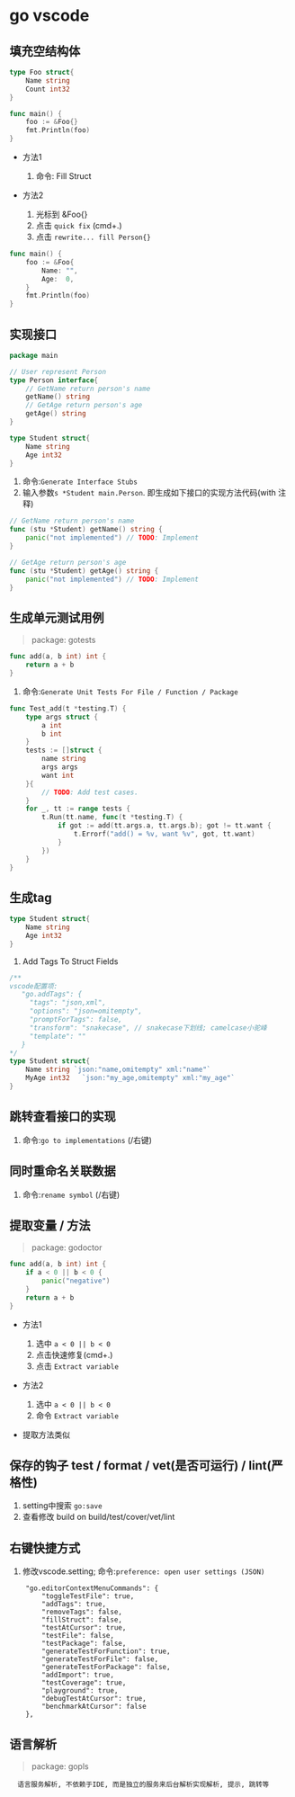 # go vscode

## 填充空结构体

```go
type Foo struct{
    Name string
    Count int32
}

func main() {
    foo := &Foo{}
    fmt.Println(foo)
}
```

- 方法1
  1. 命令: Fill Struct

- 方法2
  1. 光标到 &Foo{}
  2. 点击 `quick fix` (cmd+.)
  3. 点击 `rewrite... fill Person{}`

```go
func main() {
    foo := &Foo{
        Name: "",
        Age:  0,
    }
    fmt.Println(foo)
}
```

## 实现接口

```go
package main

// User represent Person
type Person interface{
    // GetName return person's name
    getName() string
    // GetAge return person's age
    getAge() string
}

type Student struct{
    Name string
    Age int32
}
```

1. 命令:`Generate Interface Stubs`
2. 输入参数`s *Student main.Person`. 即生成如下接口的实现方法代码(with 注释)

```go
// GetName return person's name
func (stu *Student) getName() string {
	panic("not implemented") // TODO: Implement
}

// GetAge return person's age
func (stu *Student) getAge() string {
	panic("not implemented") // TODO: Implement
}
```

## 生成单元测试用例

> package: gotests

```go
func add(a, b int) int {
	return a + b
}
```

1. 命令:`Generate Unit Tests For File / Function / Package`

```go
func Test_add(t *testing.T) {
	type args struct {
		a int
		b int
	}
	tests := []struct {
		name string
		args args
		want int
	}{
		// TODO: Add test cases.
	}
	for _, tt := range tests {
		t.Run(tt.name, func(t *testing.T) {
			if got := add(tt.args.a, tt.args.b); got != tt.want {
				t.Errorf("add() = %v, want %v", got, tt.want)
			}
		})
	}
}
```

## 生成tag

```go
type Student struct{
    Name string
    Age int32
}
```

1. Add Tags To Struct Fields

```go
/**
vscode配置项:
   "go.addTags": {
     "tags": "json,xml",
     "options": "json=omitempty",
     "promptForTags": false,
     "transform": "snakecase", // snakecase下划线; camelcase小驼峰
     "template": ""
   }
*/
type Student struct{
    Name string `json:"name,omitempty" xml:"name"`
    MyAge int32   `json:"my_age,omitempty" xml:"my_age"`
}
```

## 跳转查看接口的实现

1. 命令:`go to implementations` (/右键)

## 同时重命名关联数据

1. 命令:`rename symbol` (/右键)

## 提取变量 / 方法

> package: godoctor

```go
func add(a, b int) int {
	if a < 0 || b < 0 {
		panic("negative")
	}
	return a + b
}
```

- 方法1
  1. 选中 `a < 0 || b < 0`
  2. 点击快速修复(cmd+.)
  3. 点击 `Extract variable`
- 方法2
  1. 选中 `a < 0 || b < 0`
  2. 命令 `Extract variable`

- 提取方法类似

## 保存的钩子 test / format / vet(是否可运行) / lint(严格性)

1. setting中搜索 `go:save`
2. 查看修改 build on build/test/cover/vet/lint

## 右键快捷方式

1. 修改vscode.setting; 命令:`preference: open user settings (JSON)`

```setting
    "go.editorContextMenuCommands": {
        "toggleTestFile": true,
        "addTags": true,
        "removeTags": false,
        "fillStruct": false,
        "testAtCursor": true,
        "testFile": false,
        "testPackage": false,
        "generateTestForFunction": true,
        "generateTestForFile": false,
        "generateTestForPackage": false,
        "addImport": true,
        "testCoverage": true,
        "playground": true,
        "debugTestAtCursor": true,
        "benchmarkAtCursor": false
    },
```

## 语言解析

> package: gopls

      语言服务解析, 不依赖于IDE, 而是独立的服务来后台解析实现解析, 提示, 跳转等
